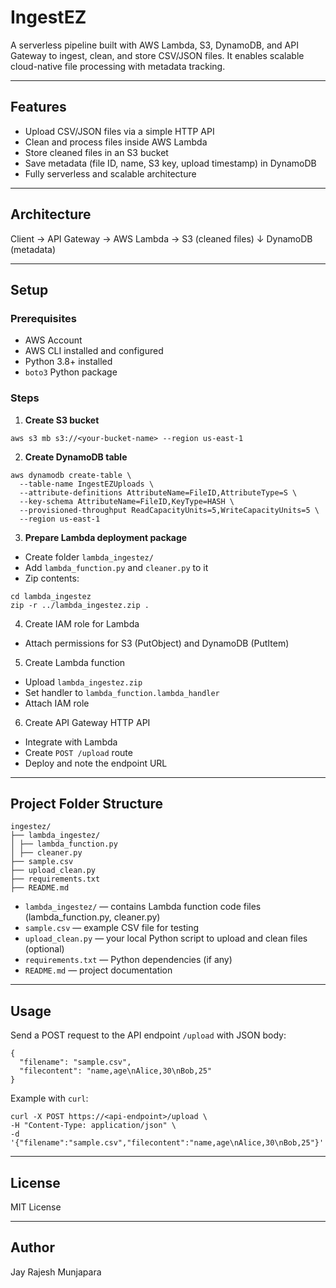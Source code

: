 # IngestEZ

A serverless pipeline built with AWS Lambda, S3, DynamoDB, and API Gateway to ingest, clean, and store CSV/JSON files. It enables scalable cloud-native file processing with metadata tracking.

---

## Features

- Upload CSV/JSON files via a simple HTTP API  
- Clean and process files inside AWS Lambda  
- Store cleaned files in an S3 bucket  
- Save metadata (file ID, name, S3 key, upload timestamp) in DynamoDB  
- Fully serverless and scalable architecture

---

## Architecture

Client → API Gateway → AWS Lambda → S3 (cleaned files)
↓
DynamoDB (metadata)

---

## Setup

### Prerequisites

- AWS Account  
- AWS CLI installed and configured  
- Python 3.8+ installed  
- `boto3` Python package

### Steps

1. **Create S3 bucket**

```
aws s3 mb s3://<your-bucket-name> --region us-east-1
```

2. **Create DynamoDB table**

```
aws dynamodb create-table \
  --table-name IngestEZUploads \
  --attribute-definitions AttributeName=FileID,AttributeType=S \
  --key-schema AttributeName=FileID,KeyType=HASH \
  --provisioned-throughput ReadCapacityUnits=5,WriteCapacityUnits=5 \
  --region us-east-1
```

3. **Prepare Lambda deployment package**

- Create folder `lambda_ingestez/`
- Add `lambda_function.py` and `cleaner.py` to it
- Zip contents:
```
cd lambda_ingestez
zip -r ../lambda_ingestez.zip .
```

4. Create IAM role for Lambda

- Attach permissions for S3 (PutObject) and DynamoDB (PutItem)

5. Create Lambda function

- Upload `lambda_ingestez.zip`
- Set handler to `lambda_function.lambda_handler`
- Attach IAM role

6. Create API Gateway HTTP API

- Integrate with Lambda
- Create `POST /upload` route
- Deploy and note the endpoint URL

---

## Project Folder Structure

```
ingestez/
├── lambda_ingestez/
│ ├── lambda_function.py
│ ├── cleaner.py
├── sample.csv
├── upload_clean.py
├── requirements.txt
├── README.md
```

- `lambda_ingestez/` — contains Lambda function code files (lambda_function.py, cleaner.py)
- `sample.csv` — example CSV file for testing
- `upload_clean.py` — your local Python script to upload and clean files (optional)
- `requirements.txt` — Python dependencies (if any)
- `README.md` — project documentation

---

## Usage

Send a POST request to the API endpoint `/upload` with JSON body:

```
{
  "filename": "sample.csv",
  "filecontent": "name,age\nAlice,30\nBob,25"
}
```

Example with `curl`:
```
curl -X POST https://<api-endpoint>/upload \
-H "Content-Type: application/json" \
-d '{"filename":"sample.csv","filecontent":"name,age\nAlice,30\nBob,25"}'
```

---

## License

MIT License

---

## Author

Jay Rajesh Munjapara
